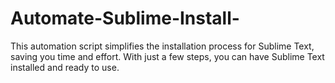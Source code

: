 # Automate-Sublime-Install-
This automation script simplifies the installation process for Sublime Text, saving you time and effort. With just a few steps, you can have Sublime Text installed and ready to use.
